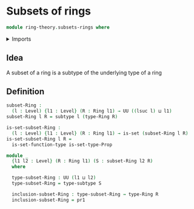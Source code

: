 # Subsets of rings

```agda
module ring-theory.subsets-rings where
```

<details><summary>Imports</summary>

```agda
open import ring-theory.rings
open import foundation.dependent-pair-types
open import foundation.propositional-extensionality
open import foundation.sets
open import foundation.subtypes
open import foundation.universe-levels
```

</details>

## Idea

A subset of a ring is a subtype of the underlying type of a ring

## Definition

```agda
subset-Ring :
  (l : Level) {l1 : Level} (R : Ring l1) → UU ((lsuc l) ⊔ l1)
subset-Ring l R = subtype l (type-Ring R)

is-set-subset-Ring :
  (l : Level) {l1 : Level} (R : Ring l1) → is-set (subset-Ring l R)
is-set-subset-Ring l R =
  is-set-function-type is-set-type-Prop

module _
  {l1 l2 : Level} (R : Ring l1) (S : subset-Ring l2 R)
  where

  type-subset-Ring : UU (l1 ⊔ l2)
  type-subset-Ring = type-subtype S

  inclusion-subset-Ring : type-subset-Ring → type-Ring R
  inclusion-subset-Ring = pr1
```
